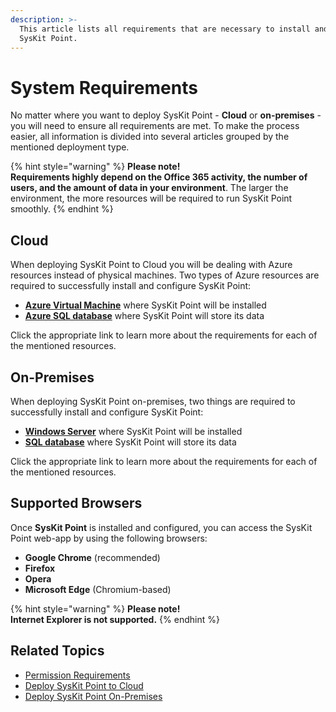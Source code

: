 ```yaml
---
description: >-
  This article lists all requirements that are necessary to install and use
  SysKit Point.
---
```


# System Requirements

No matter where you want to deploy SysKit Point - **Cloud** or **on-premises** - you will need to ensure all requirements are met. To make the process easier, all information is divided into several articles grouped by the mentioned deployment type.

{% hint style="warning" %}
**Please note!**  
**Requirements highly depend on the Office 365 activity, the number of users, and the amount of data in your environment**. The larger the environment, the more resources will be required to run SysKit Point smoothly.
{% endhint %}

## Cloud

When deploying SysKit Point to Cloud you will be dealing with Azure resources instead of physical machines. Two types of Azure resources are required to successfully install and configure SysKit Point:

* [**Azure Virtual Machine**](../installation-and-configuration/deploy-to-azure/prerequisites/create-azure-vm.md#resource-requirements-per-subscription-plan) where SysKit Point will be installed
* [**Azure SQL database**](../installation-and-configuration/deploy-to-azure/prerequisites/create-azure-sql-database.md#resource-requirements-per-subscription-plan) where SysKit Point will store its data 

Click the appropriate link to learn more about the requirements for each of the mentioned resources.

## On-Premises

When deploying SysKit Point on-premises, two things are required to successfully install and configure SysKit Point:

* [**Windows Server**](../installation-and-configuration/deploy-on-premises/prerequisites/syskit-point-server.md#hardware-requirements-per-subscription-plan) where SysKit Point will be installed
* [**SQL database**](../installation-and-configuration/deploy-on-premises/prerequisites/syskit-point-database.md#hardware-requirements-per-subscription-plan) where SysKit Point will store its data 

Click the appropriate link to learn more about the requirements for each of the mentioned resources.

## Supported Browsers

Once **SysKit Point** is installed and configured, you can access the SysKit Point web-app by using the following browsers:

* **Google Chrome** \(recommended\)
* **Firefox**
* **Opera**
* **Microsoft Edge** \(Chromium-based\)

{% hint style="warning" %}
**Please note!**  
**Internet Explorer is not supported.**
{% endhint %}

## Related Topics

* [Permission Requirements](permission-requirements.md)
* [Deploy SysKit Point to Cloud](../installation-and-configuration/deploy-to-azure/)
* [Deploy SysKit Point On-Premises](../installation-and-configuration/deploy-on-premises/)

